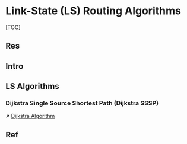 # Link-State (LS) Routing Algorithms

[TOC]



## Res


## Intro



## LS Algorithms
### Dijkstra Single Source Shortest Path (Dijkstra SSSP)
↗ [Dijkstra Algorithm](../../../../../../../🧙‍♂️%20Algorithm%20&%20Data%20Structure/Classic%20Algorithms%20by%20Problems%20&%20Contexts/🦜%20Programming%20Implementation%20of%20Math%20Problems/Graphs%20(and%20Trees)%20Problems/Shortest%20Path%20Problem/Single-Source%20Shortest%20Path%20(SSSP)/Dijkstra%20Algorithm.md)



## Ref

